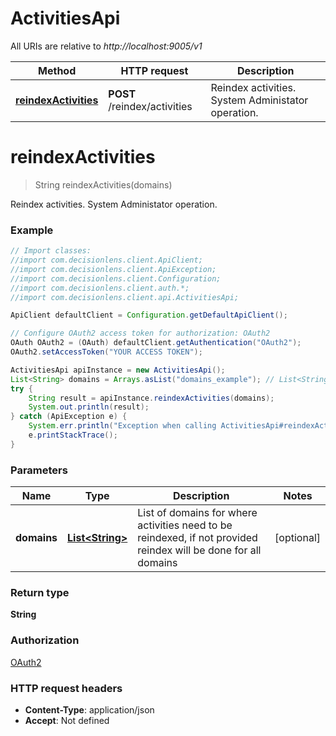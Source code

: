 # ActivitiesApi

All URIs are relative to *http://localhost:9005/v1*

Method | HTTP request | Description
------------- | ------------- | -------------
[**reindexActivities**](ActivitiesApi.md#reindexActivities) | **POST** /reindex/activities | Reindex activities. System Administator operation.


<a name="reindexActivities"></a>
# **reindexActivities**
> String reindexActivities(domains)

Reindex activities. System Administator operation.

### Example
```java
// Import classes:
//import com.decisionlens.client.ApiClient;
//import com.decisionlens.client.ApiException;
//import com.decisionlens.client.Configuration;
//import com.decisionlens.client.auth.*;
//import com.decisionlens.client.api.ActivitiesApi;

ApiClient defaultClient = Configuration.getDefaultApiClient();

// Configure OAuth2 access token for authorization: OAuth2
OAuth OAuth2 = (OAuth) defaultClient.getAuthentication("OAuth2");
OAuth2.setAccessToken("YOUR ACCESS TOKEN");

ActivitiesApi apiInstance = new ActivitiesApi();
List<String> domains = Arrays.asList("domains_example"); // List<String> | List of domains for where activities need to be reindexed, if not provided reindex will be done for all domains
try {
    String result = apiInstance.reindexActivities(domains);
    System.out.println(result);
} catch (ApiException e) {
    System.err.println("Exception when calling ActivitiesApi#reindexActivities");
    e.printStackTrace();
}
```

### Parameters

Name | Type | Description  | Notes
------------- | ------------- | ------------- | -------------
 **domains** | [**List&lt;String&gt;**](String.md)| List of domains for where activities need to be reindexed, if not provided reindex will be done for all domains | [optional]

### Return type

**String**

### Authorization

[OAuth2](../README.md#OAuth2)

### HTTP request headers

 - **Content-Type**: application/json
 - **Accept**: Not defined


